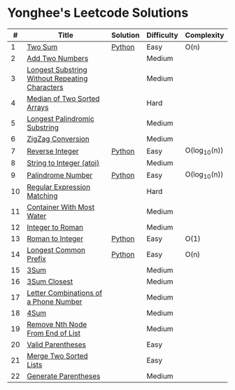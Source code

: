 # Yonghee's Leetcode Solutions


| # | Title                                             | Solution                                                                                |Difficulty|Complexity|
|---|---------------------------------------------------|-----------------------------------------------------------------------------------------|----------|----------|
| 1 | [Two Sum](https://leetcode.com/problems/two-sum/) | [Python](https://github.com/Yonghee9106/Leetcode-Solutions/blob/main/Python/0001_Two_Sum.py) | Easy | O(n)    |
| 2 | [Add Two Numbers](https://leetcode.com/problems/add-two-numbers/) |  | Medium |  |
| 3 | [Longest Substring Without Repeating Characters](https://leetcode.com/problems/longest-substring-without-repeating-characters/) |  | Medium |  |
| 4 | [Median of Two Sorted Arrays](https://leetcode.com/problems/median-of-two-sorted-arrays/) |  | Hard |  |
| 5 | [Longest Palindromic Substring](https://leetcode.com/problems/longest-palindromic-substring/) |  | Medium |  |
| 6 | [ZigZag Conversion](https://leetcode.com/problems/zigzag-conversion/) |  | Medium |  |
| 7 | [Reverse Integer](https://leetcode.com/problems/reverse-integer/) | [Python](https://github.com/Yonghee9106/Leetcode-Solutions/blob/main/Python/0007_Reverse_Integer.py) | Easy | O(log<sub>10</sub>(n)) |
| 8 | [String to Integer (atoi)](https://leetcode.com/problems/string-to-integer-atoi/) |  | Medium |  |
| 9 | [Palindrome Number](https://leetcode.com/problems/palindrome-number/) | [Python](https://github.com/Yonghee9106/Leetcode-Solutions/blob/main/Python/0009_Palindrome_Number.py) | Easy | O(log<sub>10</sub>(n)) |
| 10 | [Regular Expression Matching](https://leetcode.com/problems/regular-expression-matching/) |  | Hard |  |
| 11 | [Container With Most Water](https://leetcode.com/problems/container-with-most-water/) |  | Medium |  |
| 12 | [Integer to Roman](https://leetcode.com/problems/integer-to-roman/) |  | Medium |  |
| 13 | [Roman to Integer](https://leetcode.com/problems/roman-to-integer/) | [Python](https://github.com/Yonghee9106/Leetcode-Solutions/blob/main/Python/0013_Roman_to_Integer.py) | Easy | O(1) |
| 14 | [Longest Common Prefix](https://leetcode.com/problems/longest-common-prefix/) | [Python](https://github.com/Yonghee9106/Leetcode-Solutions/blob/main/Python/0014_Longest_Common_Prefix.py) | Easy | O(n) |
| 15 | [3Sum](https://leetcode.com/problems/3sum/) |  | Medium |  |
| 16 | [3Sum Closest](https://leetcode.com/problems/3sum-closest/) |  | Medium |  |
| 17 | [Letter Combinations of a Phone Number](https://leetcode.com/problems/letter-combinations-of-a-phone-number/) |  | Medium |  |
| 18 | [4Sum](https://leetcode.com/problems/4sum/) |  | Medium |  |
| 19 | [Remove Nth Node From End of List](https://leetcode.com/problems/remove-nth-node-from-end-of-list/) |  | Medium |  |
| 20 | [Valid Parentheses](https://leetcode.com/problems/valid-parentheses/) |  | Easy |  |
| 21 | [Merge Two Sorted Lists](https://leetcode.com/problems/merge-two-sorted-lists/) |  | Easy |  |
| 22 | [Generate Parentheses](https://leetcode.com/problems/generate-parentheses/) |  | Medium |  |
